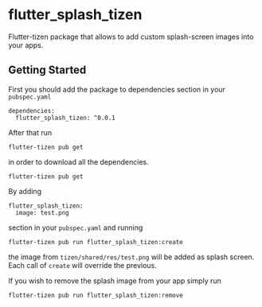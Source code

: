 # flutter_splash_tizen

Flutter-tizen package that allows to add custom splash-screen images into your apps.
## Getting Started

First you should add the package to dependencies section in your `pubspec.yaml`

```
dependencies:
  flutter_splash_tizen: ^0.0.1
```
After that run 
```
flutter-tizen pub get
```
in order to download all the dependencies.<br>
```
flutter-tizen pub get
```

By adding 
```
flutter_splash_tizen:
  image: test.png
```
section in your `pubspec.yaml` and running 
```
flutter-tizen pub run flutter_splash_tizen:create
```
the image from `tizen/shared/res/test.png` will be added as splash screen. Each call of `create` will override the previous. <br>

If you wish to remove the splash image from your app simply run
```
flutter-tizen pub run flutter_splash_tizen:remove
```
